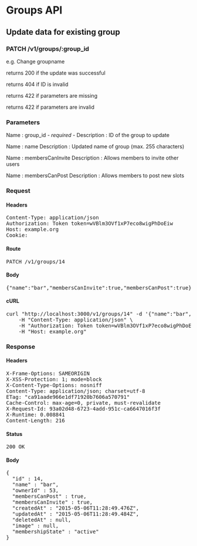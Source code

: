 # Groups API

## Update data for existing group

### PATCH /v1/groups/:group_id

e.g. Change groupname

returns 200 if the update was successful

returns 404 if ID is invalid

returns 422 if parameters are missing

returns 422 if parameters are invalid

### Parameters

Name : group_id *- required -*
Description : ID of the group to update

Name : name
Description : Updated name of group (max. 255 characters)

Name : membersCanInvite
Description : Allows members to invite other users

Name : membersCanPost
Description : Allows members to post new slots

### Request

#### Headers

<pre>Content-Type: application/json
Authorization: Token token=wVBlm3OVf1xP7eco8wigPhDoEiw
Host: example.org
Cookie: </pre>

#### Route

<pre>PATCH /v1/groups/14</pre>

#### Body

<pre>{"name":"bar","membersCanInvite":true,"membersCanPost":true}</pre>

#### cURL

<pre class="request">curl &quot;http://localhost:3000/v1/groups/14&quot; -d &#39;{&quot;name&quot;:&quot;bar&quot;,&quot;membersCanInvite&quot;:true,&quot;membersCanPost&quot;:true}&#39; -X PATCH \
	-H &quot;Content-Type: application/json&quot; \
	-H &quot;Authorization: Token token=wVBlm3OVf1xP7eco8wigPhDoEiw&quot; \
	-H &quot;Host: example.org&quot;</pre>

### Response

#### Headers

<pre>X-Frame-Options: SAMEORIGIN
X-XSS-Protection: 1; mode=block
X-Content-Type-Options: nosniff
Content-Type: application/json; charset=utf-8
ETag: &quot;ca91aade966e1df71920b7606a570791&quot;
Cache-Control: max-age=0, private, must-revalidate
X-Request-Id: 93a02d48-6723-4add-951c-ca6647016f3f
X-Runtime: 0.008841
Content-Length: 216</pre>

#### Status

<pre>200 OK</pre>

#### Body

<pre>{
  "id" : 14,
  "name" : "bar",
  "ownerId" : 53,
  "membersCanPost" : true,
  "membersCanInvite" : true,
  "createdAt" : "2015-05-06T11:28:49.476Z",
  "updatedAt" : "2015-05-06T11:28:49.484Z",
  "deletedAt" : null,
  "image" : null,
  "membershipState" : "active"
}</pre>
